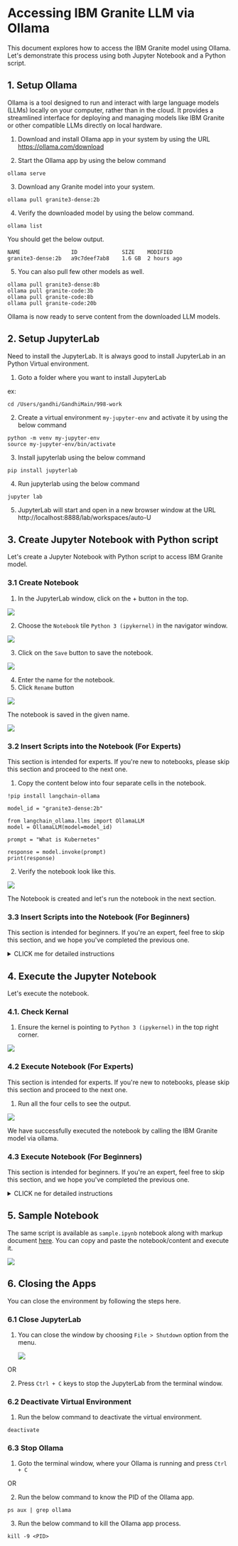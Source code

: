 # Accessing IBM Granite LLM via Ollama

This document explores how to access the IBM Granite model using Ollama. Let's demonstrate this process using both Jupyter Notebook and a Python script.

## 1. Setup Ollama

Ollama is a tool designed to run and interact with large language models (LLMs) locally on your computer, rather than in the cloud. It provides a streamlined interface for deploying and managing models like IBM Granite or other compatible LLMs directly on local hardware.

1. Download and install Ollama app in your system by using the URL https://ollama.com/download

2. Start the Ollama app by using the below command

```
ollama serve
```

3. Download any Granite model into your system.

```
ollama pull granite3-dense:2b
```

4. Verify the downloaded model by using the below command.
```
ollama list
```

You should get the below output.

```
NAME             	ID          	SIZE  	MODIFIED
granite3-dense:2b	a9c7deef7ab8	1.6 GB	2 hours ago
```

5. You can also pull few other models as well.

```
ollama pull granite3-dense:8b
ollama pull granite-code:3b
ollama pull granite-code:8b
ollama pull granite-code:20b
```

Ollama is now ready to serve content from the downloaded LLM models.


## 2. Setup JupyterLab

Need to install the JupyterLab. It is always good to  install JupyterLab in an Python Virtual environment.


1. Goto a folder where you want to install JupyterLab

ex: 
```
cd /Users/gandhi/GandhiMain/998-work
```

2. Create a virtual environment `my-jupyter-env` and activate it by using the below command

```
python -m venv my-jupyter-env
source my-jupyter-env/bin/activate
```

3. Install jupyterlab using the below command
```
pip install jupyterlab 
```

4. Run jupyterlab using the below command

```
jupyter lab 
```
 
5. JupyterLab will start and open in a new browser window at the URL http://localhost:8888/lab/workspaces/auto-U

## 3. Create Jupyter Notebook with Python script

Let's create a Jupyter Notebook with Python script to access IBM Granite model.

### 3.1 Create Notebook

1. In the JupyterLab window, click on the + button in the top.

<img src="images/image-11.png">

2. Choose the `Notebook` tile  `Python 3 (ipykernel)` in the navigator window.

<img src="images/image-12.png">

3. Click on the `Save` button to save the notebook.

<img src="images/image-13.png">

4. Enter the name for the notebook.
5. Click `Rename` button

<img src="images/image-14.png">

The notebook is saved in the given name.

<img src="images/image-15.png">

### 3.2 Insert Scripts into the Notebook (For Experts)

This section is intended for experts. If you're new to notebooks, please skip this section and proceed to the next one.

1. Copy the content below into four separate cells in the notebook.

```
!pip install langchain-ollama
```

```
model_id = "granite3-dense:2b"
```

```
from langchain_ollama.llms import OllamaLLM
model = OllamaLLM(model=model_id)
```

```
prompt = "What is Kubernetes"

response = model.invoke(prompt)
print(response)
```

2. Verify the notebook look like this.

<img src="images/image-21.png">

The Notebook is created and let's run the notebook in the next section.


### 3.3 Insert Scripts into the Notebook (For Beginners)

This section is intended for beginners. If you're an expert, feel free to skip this section, and we hope you've completed the previous one.

<details><summary>CLICK me for detailed instructions</summary>

1. Copy the below content in the first cell.
```
!pip install langchain-ollama
```
<img src="images/image-16.png">

2. Click on + button in the Notebook 

<img src="images/image-17.png">

you get the second cell.

<img src="images/image-18.png">


3. Copy the below content in the second cell.

```
model_id = "granite3-dense:2b"
```

<img src="images/image-19.png">

4. Click on + button in the Notebook and copy the below content in the third cell.
```
from langchain_ollama.llms import OllamaLLM
model = OllamaLLM(model=model_id)
```
<img src="images/image-20.png">


5. Click on + button in the Notebook and copy the below content in the fourth cell.
```
prompt = "What is Kubernetes"

response = model.invoke(prompt)
print(response)
```

<img src="images/image-21.png">

The Notebook is created and let's run the notebook in the next section.

</details>

## 4. Execute the Jupyter Notebook

Let's execute the notebook.


### 4.1. Check Kernal

1. Ensure the kernel is pointing to `Python 3 (ipykernel)` in the top right corner.

<img src="images/image-22.png">

### 4.2 Execute Notebook (For Experts)

This section is intended for experts. If you're new to notebooks, please skip this section and proceed to the next one.

1. Run all the four cells to see the output.

<img src="images/image-28.png">

We have successfully executed the notebook by calling the IBM Granite model via ollama.

### 4.3 Execute Notebook (For Beginners)

This section is intended for beginners. If you're an expert, feel free to skip this section, and we hope you've completed the previous one.

<details><summary>CLICK ne for detailed instructions</summary>

1. Place the cursor in the first cell 

2. Click on the `Run the cell and advance` button.

This would install the `langchain-ollama`

<img src="images/image-23.png">

Here is the output of that.

<img src="images/image-24.png">

3. Similarly run the second cell.

This will choose the model_id 
<img src="images/image-25.png">

4. Run the third cell.

This will create model object instance.

<img src="images/image-26.png">

5. Run the fourth cell.

This will call the IBM Granite model and print the response.

<img src="images/image-27.png">

We have successfully executed the notebook by calling the IBM Granite model via ollama.

<img src="images/image-28.png">
</details>

## 5. Sample Notebook

The same script is available as `sample.ipynb` notebook along with markup document [here](../files/sample.ipynb). You can copy and paste the notebook/content and execute it.

<img src="images/image-29.png">

## 6. Closing the Apps

You can close the environment by following the steps here.

### 6.1 Close JupyterLab

1. You can close the window by choosing `File > Shutdown` option from the menu.

    <img src="images/image-30.png">

OR 

2. Press `Ctrl + C` keys to stop the JupyterLab from the terminal window.

### 6.2 Deactivate Virtual Environment

1. Run the below command to deactivate the virtual environment.

```
deactivate
```

### 6.3 Stop Ollama

1. Goto the terminal window, where your Ollama is running and press `Ctrl + C`

OR 

2. Run the below command to know the PID of the Ollama app.

```
ps aux | grep ollama
```

3. Run the below command to kill the Ollama app process.

```
kill -9 <PID>
```


